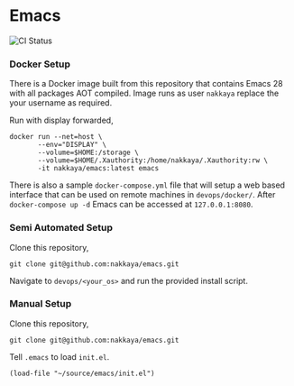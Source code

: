 # Emacs 

![CI Status](https://github.com/nakkaya/emacs/actions/workflows/main.yml/badge.svg)

### Docker Setup

There is a Docker image built from this repository that contains Emacs
28 with all packages AOT compiled. Image runs as user `nakkaya` replace
the your username as required.

Run with display forwarded,

```
docker run --net=host \
       --env="DISPLAY" \
       --volume=$HOME:/storage \
       --volume=$HOME/.Xauthority:/home/nakkaya/.Xauthority:rw \
       -it nakkaya/emacs:latest emacs
```

There is also a sample `docker-compose.yml` file that will setup a
web based interface that can be used on remote machines in
`devops/docker/`. After `docker-compose up -d` Emacs can be accessed
at `127.0.0.1:8080`.


### Semi Automated Setup

Clone this repository,

	git clone git@github.com:nakkaya/emacs.git

Navigate to `devops/<your_os>` and run the provided install script.

### Manual Setup

Clone this repository,

	git clone git@github.com:nakkaya/emacs.git
	
Tell ```.emacs``` to load ```init.el```.

	(load-file "~/source/emacs/init.el")
